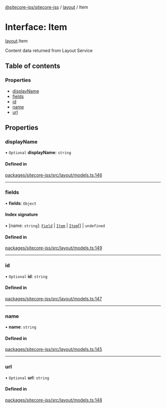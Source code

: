 [@sitecore-jss/sitecore-jss](../README.md) / [layout](../modules/layout.md) / Item

# Interface: Item

[layout](../modules/layout.md).Item

Content data returned from Layout Service

## Table of contents

### Properties

- [displayName](layout.Item.md#displayname)
- [fields](layout.Item.md#fields)
- [id](layout.Item.md#id)
- [name](layout.Item.md#name)
- [url](layout.Item.md#url)

## Properties

### displayName

• `Optional` **displayName**: `string`

#### Defined in

[packages/sitecore-jss/src/layout/models.ts:146](https://github.com/Sitecore/jss/blob/3ea859f70/packages/sitecore-jss/src/layout/models.ts#L146)

___

### fields

• **fields**: `Object`

#### Index signature

▪ [name: `string`]: [`Field`](layout.Field.md) \| [`Item`](layout.Item.md) \| [`Item`](layout.Item.md)[] \| `undefined`

#### Defined in

[packages/sitecore-jss/src/layout/models.ts:149](https://github.com/Sitecore/jss/blob/3ea859f70/packages/sitecore-jss/src/layout/models.ts#L149)

___

### id

• `Optional` **id**: `string`

#### Defined in

[packages/sitecore-jss/src/layout/models.ts:147](https://github.com/Sitecore/jss/blob/3ea859f70/packages/sitecore-jss/src/layout/models.ts#L147)

___

### name

• **name**: `string`

#### Defined in

[packages/sitecore-jss/src/layout/models.ts:145](https://github.com/Sitecore/jss/blob/3ea859f70/packages/sitecore-jss/src/layout/models.ts#L145)

___

### url

• `Optional` **url**: `string`

#### Defined in

[packages/sitecore-jss/src/layout/models.ts:148](https://github.com/Sitecore/jss/blob/3ea859f70/packages/sitecore-jss/src/layout/models.ts#L148)
